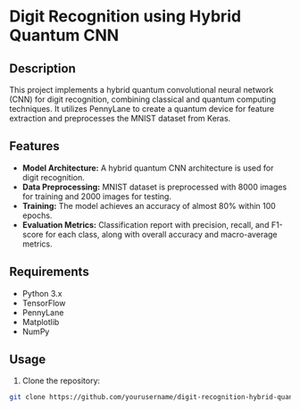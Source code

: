 # Digit Recognition using Hybrid Quantum CNN

## Description

This project implements a hybrid quantum convolutional neural network (CNN) for digit recognition, combining classical and quantum computing techniques. It utilizes PennyLane to create a quantum device for feature extraction and preprocesses the MNIST dataset from Keras.

## Features

- **Model Architecture:** A hybrid quantum CNN architecture is used for digit recognition.
- **Data Preprocessing:** MNIST dataset is preprocessed with 8000 images for training and 2000 images for testing.
- **Training:** The model achieves an accuracy of almost 80% within 100 epochs.
- **Evaluation Metrics:** Classification report with precision, recall, and F1-score for each class, along with overall accuracy and macro-average metrics.

## Requirements

- Python 3.x
- TensorFlow
- PennyLane
- Matplotlib
- NumPy

## Usage

1. Clone the repository:

```bash
git clone https://github.com/yourusername/digit-recognition-hybrid-quantum-cnn.git
